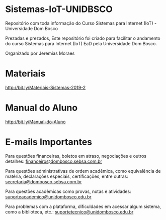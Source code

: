 # Sistemas-IoT-UNIDBSCO
Repositório com toda informação do Curso Sistemas para Internet (IoT) - Universidade Dom Bosco

Prezadas e prezados,
Este repositório foi criado para facilitar o andamento do curso Sistemas para Internet (IoT) EaD pela Universidade Dom Bosco.

Organizado por Jeremias Moraes


# Materiais

http://bit.ly/Materiais-Sistemas-2019-2

# Manual do Aluno

http://bit.ly/Manual-do-Aluno

# E-mails Importantes

Para questões financeiras, boletos em atraso, negociações e outros detalhes:
financeiro@dombosco.sebsa.com.br

Para questões administrativas de ordem acadêmica, como equivalência de matéria, declarações especiais, certificações, entre outras:
secretaria@dombosco.sebsa.com.br

Para questões acadêmicas como provas, notas e atividades:
suporteacademico@unidombosco.edu.br

Para problemas com a plataforma, dificuldades em acessar algum sistema, como a biblioteca, etc.:
 suportetecnico@unidombosco.edu.br
